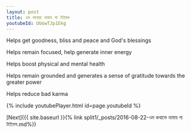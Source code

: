 ```yaml
---
layout: post
title: ওম সানায়া নামায গা টাইমস
youtubeId: UUowTJp1Ekg
---
```

 
 
Helps get goodness, bliss and peace and God's blessings
 
Helps remain focused, help generate inner energy 
 
Helps boost physical and mental health 
 
Helps remain grounded and generates a sense of gratitude towards the greater power 
 
Helps reduce bad karma
 
 
 
 


{% include youtubePlayer.html id=page.youtubeId %}
 
[Next]({{ site.baseurl }}{% link  split1/_posts/2016-08-22-ওম কথাভে নামায গা টাইমস.md%})
 
